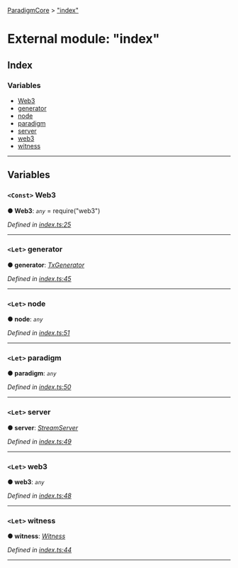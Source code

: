 [ParadigmCore](../README.md) > ["index"](../modules/_index_.md)

# External module: "index"

## Index

### Variables

* [Web3](_index_.md#web3)
* [generator](_index_.md#generator)
* [node](_index_.md#node)
* [paradigm](_index_.md#paradigm)
* [server](_index_.md#server)
* [web3](_index_.md#web3-1)
* [witness](_index_.md#witness)

---

## Variables

<a id="web3"></a>

### `<Const>` Web3

**● Web3**: *`any`* =  require("web3")

*Defined in [index.ts:25](https://github.com/paradigmfoundation/paradigmcore/blob/96d110b/src/index.ts#L25)*

___
<a id="generator"></a>

### `<Let>` generator

**● generator**: *[TxGenerator](../classes/_core_util_txgenerator_.txgenerator.md)*

*Defined in [index.ts:45](https://github.com/paradigmfoundation/paradigmcore/blob/96d110b/src/index.ts#L45)*

___
<a id="node"></a>

### `<Let>` node

**● node**: *`any`*

*Defined in [index.ts:51](https://github.com/paradigmfoundation/paradigmcore/blob/96d110b/src/index.ts#L51)*

___
<a id="paradigm"></a>

### `<Let>` paradigm

**● paradigm**: *`any`*

*Defined in [index.ts:50](https://github.com/paradigmfoundation/paradigmcore/blob/96d110b/src/index.ts#L50)*

___
<a id="server"></a>

### `<Let>` server

**● server**: *[StreamServer](../classes/_api_stream_streamserver_.streamserver.md)*

*Defined in [index.ts:49](https://github.com/paradigmfoundation/paradigmcore/blob/96d110b/src/index.ts#L49)*

___
<a id="web3-1"></a>

### `<Let>` web3

**● web3**: *`any`*

*Defined in [index.ts:48](https://github.com/paradigmfoundation/paradigmcore/blob/96d110b/src/index.ts#L48)*

___
<a id="witness"></a>

### `<Let>` witness

**● witness**: *[Witness](../classes/_witness_witness_.witness.md)*

*Defined in [index.ts:44](https://github.com/paradigmfoundation/paradigmcore/blob/96d110b/src/index.ts#L44)*

___

